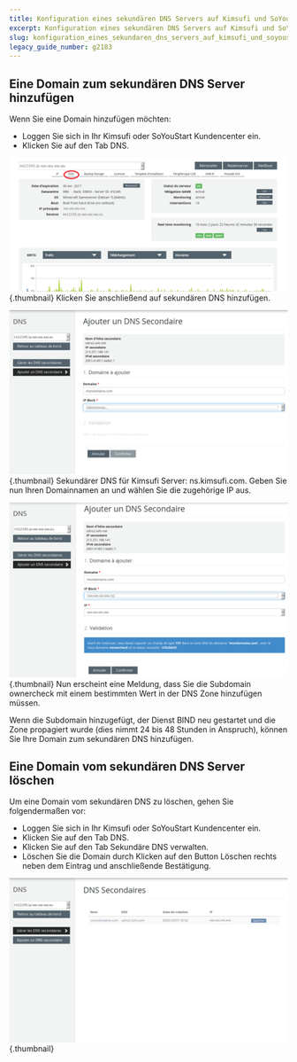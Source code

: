 ```yaml
---
title: Konfiguration eines sekundären DNS Servers auf Kimsufi und SoYouStart
excerpt: Konfiguration eines sekundären DNS Servers auf Kimsufi und SoYouStart
slug: konfiguration_eines_sekundaren_dns_servers_auf_kimsufi_und_soyoustart
legacy_guide_number: g2183
---
```



## Eine Domain zum sekundären DNS Server hinzufügen
Wenn Sie eine Domain hinzufügen möchten: 

- Loggen Sie sich in Ihr Kimsufi oder SoYouStart Kundencenter ein.
- Klicken Sie auf den Tab DNS.



![](images/img_4078.jpg){.thumbnail}
Klicken Sie anschließend auf sekundären DNS hinzufügen.

![](images/img_4081.jpg){.thumbnail}
Sekundärer DNS für Kimsufi Server: ns.kimsufi.com.
Geben Sie nun Ihren Domainnamen an und wählen Sie die zugehörige IP aus.

![](images/img_4077.jpg){.thumbnail}
Nun erscheint eine Meldung, dass Sie die Subdomain ownercheck mit einem bestimmten Wert in der DNS Zone hinzufügen müssen.

Wenn die Subdomain hinzugefügt, der Dienst BIND neu gestartet und die Zone propagiert wurde (dies nimmt 24 bis 48 Stunden in Anspruch), können Sie Ihre Domain zum sekundären DNS hinzufügen.


## Eine Domain vom sekundären DNS Server löschen
Um eine Domain vom sekundären DNS zu löschen, gehen Sie folgendermaßen vor:

- Loggen Sie sich in Ihr Kimsufi oder SoYouStart Kundencenter ein.
- Klicken Sie auf den Tab DNS.
- Klicken Sie auf den Tab Sekundäre DNS verwalten.
- Löschen Sie die Domain durch Klicken auf den Button Löschen rechts neben dem Eintrag und anschließende Bestätigung.



![](images/img_4082.jpg){.thumbnail}


